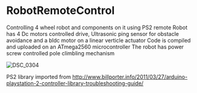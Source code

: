 # RobotRemoteControl
Controlling 4 wheel robot and components on it using PS2 remote
Robot has  4 Dc motors controlled drive, Ultrasonic ping sensor for obstacle avoidance and a bldc motor on a linear verticle actuator
Code is compiled and uploaded on an ATmega2560 microcontroller
The robot has power screw controlled pole climbling mechanism

![DSC_0304](https://user-images.githubusercontent.com/13993518/121774375-dc3a9f00-cb9f-11eb-9418-eedba85865b4.JPG)



PS2 library imported from http://www.billporter.info/2011/03/27/arduino-playstation-2-controller-library-troubleshooting-guide/
